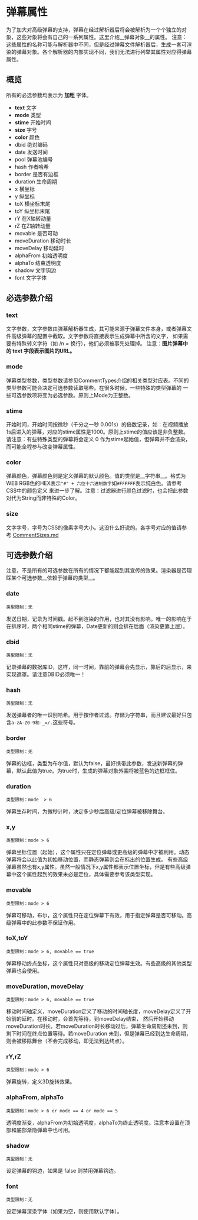 # 弹幕属性
为了加大对高级弹幕的支持，弹幕在经过解析器后将会被解析为一个个独立的对象，这些对象将会有自己的一系列属性。这里介绍__弹幕对象__的属性。
注意：这些属性的名称可能与解析器中不同，但是经过弹幕文件解析器后，生成一套可渲染的弹幕对象。各个解析器的内部实现不同，我们无法进行列举其属性对应得弹幕属性。

## 概览
所有的必选参数均表示为 __加粗__ 字体。
* __text__ 文字
* __mode__ 类型
* __stime__ 开始时间
* __size__ 字号
* __color__ 颜色
* dbid 绝对编码
* date 发送时间
* pool 弹幕池编号
* hash 作者哈希
* border 是否有边框
* duration 生命周期
* x 横坐标
* y 纵坐标
* toX 横坐标末尾
* toY 纵坐标末尾
* rY 在X轴转动量
* rZ 在Z轴转动量
* movable 是否可动
* moveDuration 移动时长
* moveDelay 移动延时
* alphaFrom 初始透明度
* alphaTo 结束透明度
* shadow 文字钩边
* font 文字字体

## 必选参数介绍
### text
文字参数，文字参数由弹幕解析器生成，其可能来源于弹幕文件本身，或者弹幕文件高级弹幕的配置中截取。文字参数将直接表示生成弹幕中所含的文字，
如果需要有特殊转义字符（如 /n = 换行），他们必须被事先处理掉。
注意：__图片弹幕中的 text 字段表示图片的URL。__

### mode
弹幕类型参数，类型参数请参见CommentTypes介绍的相关类型对应表。不同的类型参数可能会决定可选参数读取哪些。在很多时候，一些特殊的类型弹幕的
一些可选参数项将变为必选参数。原则上Mode为正整数。

### stime
开始时间，开始时间按微秒（千分之一秒 0.001s）的倍数记录，如：在视频播放1s后进入的弹幕，对应的stime属性是1000。原则上stime的值应该是非负整数。
请注意：有些特殊类型的弹幕将会定义 0 作为stime起始值，但弹幕并不会渲染，而可能全程参与改变弹幕属性。

### color
弹幕颜色，弹幕颜色则是定义弹幕的默认颜色。值的类型是__字符串__。格式为WEB RGB色的HEX表示```"#" + 六位十六进制数字```如```#FFFFFF```表示纯白色。请参考CSS中的颜色定义
来进一步了解。注意：过滤器进行颜色过滤时，也会把此参数对代为String而非特殊的Color。

### size
文字字号，字号为CSS的像素字号大小。这没什么好说的。各字号对应的值请参考 [CommentSizes.md](CommentSizes.md)

## 可选参数介绍
注意，不是所有的可选参数在所有的情况下都能起到其宣传的效果。渲染器是否理睬某个可选参数__依赖于弹幕的类型__。

### date
    类型限制：无
发送日期，记录为时间戳。起不到渲染的作用，也对其没有影响。唯一的影响在于在排序时，两个相同stime的弹幕，Date更新的则会排在后面（渲染更靠上层）。

### dbid
    类型限制：无
记录弹幕的数据库ID，这样，同一时间，靠前的弹幕会先显示，靠后的后显示，来实现遮罩。请注意DBID必须唯一！

### hash
    类型限制：无
发送弹幕者的唯一识别哈希。用于按作者过滤。存储为字符串，而且建议最好只包含```a-zA-Z0-9和-_=/.```这些符号。

### border
    类型限制：无
弹幕的边框，类型为布尔值，默认为false，最好携带此参数，发送新弹幕的弹幕，默认此值为true。为true时，生成的弹幕对象外围将被蓝色的边框框住。

### duration
    类型限制：mode  > 6
弹幕生存时间，为微秒计时，决定多少秒后高级/定位弹幕被移除舞台。

### x,y
    类型限制：mode > 6
弹幕坐标位置（起始），这个属性只在定位弹幕或更高级的弹幕中才被利用。动态弹幕将会以此值为初始移动位置，而静态弹幕则会在标出的位置生成。
有些高级弹幕虽然也有x,y属性。虽然一般情况下x,y属性都表示位置坐标，但是有些高级弹幕中这个属性起到的效果未必是定位，具体需要参考该类型实现。

### movable
    类型限制：mode > 6
弹幕可移动，布尔，这个属性只在定位弹幕下有效，用于指定弹幕是否可移动。高级弹幕中的此参数不保证作用。

### toX,toY
    类型限制：mode > 6, movable == true
弹幕移动终点坐标，这个属性只对高级的移动定位弹幕生效。有些高级的其他类型弹幕也会使用。

### moveDuration, moveDelay
    类型限制：mode > 6, movable == true
移动时间轴定义，moveDuration定义了移动的时间轴长度，moveDelay定义了开始前的延时。在移动时，会首先等待，到moveDelay结束，
然后开始移动moveDuration时长。若moveDuration时长移动过后，弹幕生命周期还未到，则剩下时间在终点位置等待。若moveDuration
未到，但是弹幕已经到达生命周期，则会被移除舞台（不会完成移动，即无法到达终点）。

### rY,rZ
    类型限制：mode > 6
弹幕旋转，定义3D旋转效果。

### alphaFrom, alphaTo
    类型限制：mode > 6 or mode == 4 or mode == 5
透明度渐变，alphaFrom为初始透明度，alphaTo为终止透明度。注意本设置在顶部和底部渐隐弹幕中也可用。

### shadow
    类型限制：无
设定弹幕的钩边，如果是 false 则禁用弹幕钩边。

### font
    类型限制：无
设定弹幕渲染字体（如果为空，则使用默认字体）。
